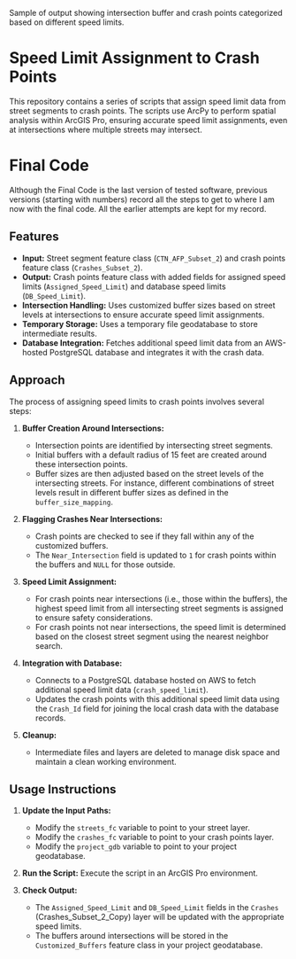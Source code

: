 
Sample of output showing intersection buffer and crash points categorized based on different speed limits.

# Speed Limit Assignment to Crash Points

This repository contains a series of scripts that assign speed limit data from street segments to crash points. The scripts use ArcPy to perform spatial analysis within ArcGIS Pro, ensuring accurate speed limit assignments, even at intersections where multiple streets may intersect.

# Final Code
Although the Final Code is the last version of tested software, previous versions (starting with numbers) record all the steps to get to where I am now with the final code. All the earlier attempts are kept for my record. 

## Features

- **Input:** Street segment feature class (`CTN_AFP_Subset_2`) and crash points feature class (`Crashes_Subset_2`).
- **Output:** Crash points feature class with added fields for assigned speed limits (`Assigned_Speed_Limit`) and database speed limits (`DB_Speed_Limit`).
- **Intersection Handling:** Uses customized buffer sizes based on street levels at intersections to ensure accurate speed limit assignments.
- **Temporary Storage:** Uses a temporary file geodatabase to store intermediate results.
- **Database Integration:** Fetches additional speed limit data from an AWS-hosted PostgreSQL database and integrates it with the crash data.

## Approach

The process of assigning speed limits to crash points involves several steps:

1. **Buffer Creation Around Intersections:**
    - Intersection points are identified by intersecting street segments.
    - Initial buffers with a default radius of 15 feet are created around these intersection points.
    - Buffer sizes are then adjusted based on the street levels of the intersecting streets. For instance, different combinations of street levels result in different buffer sizes as defined in the `buffer_size_mapping`.

2. **Flagging Crashes Near Intersections:**
    - Crash points are checked to see if they fall within any of the customized buffers.
    - The `Near_Intersection` field is updated to `1` for crash points within the buffers and `NULL` for those outside.

3. **Speed Limit Assignment:**
    - For crash points near intersections (i.e., those within the buffers), the highest speed limit from all intersecting street segments is assigned to ensure safety considerations.
    - For crash points not near intersections, the speed limit is determined based on the closest street segment using the nearest neighbor search.

4. **Integration with Database:**
    - Connects to a PostgreSQL database hosted on AWS to fetch additional speed limit data (`crash_speed_limit`).
    - Updates the crash points with this additional speed limit data using the `Crash_Id` field for joining the local crash data with the database records.

5. **Cleanup:**
    - Intermediate files and layers are deleted to manage disk space and maintain a clean working environment.

## Usage Instructions

1. **Update the Input Paths:**
    - Modify the `streets_fc` variable to point to your street layer.
    - Modify the `crashes_fc` variable to point to your crash points layer.
    - Modify the `project_gdb` variable to point to your project geodatabase.

2. **Run the Script:** Execute the script in an ArcGIS Pro environment.

3. **Check Output:**
    - The `Assigned_Speed_Limit` and `DB_Speed_Limit` fields in the `Crashes` (Crashes_Subset_2_Copy) layer will be updated with the appropriate speed limits.
    - The buffers around intersections will be stored in the `Customized_Buffers` feature class in your project geodatabase.

##
